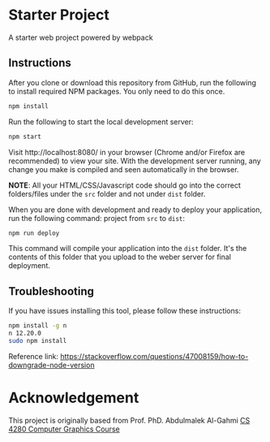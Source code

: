 # Starter Project
A starter web project powered by webpack

## Instructions
After you clone or download this repository from GitHub, run the following to install required NPM packages. You only need to do this once.

```bash
npm install
```

Run the following to start the local development server:

```bash
npm start
```

Visit http://localhost:8080/ in your browser (Chrome and/or Firefox are recommended) to view your site. With the development server running, any change you make is compiled and seen automatically in the browser.

**NOTE**: All your HTML/CSS/Javascript code should go into the correct folders/files under the `src` folder and not under `dist` folder. 

When you are done with development and ready to deploy your application, run the following command:
project from `src` to `dist`:

```bash
npm run deploy
```

This command will compile your application into the `dist` folder. It's the contents of this folder that you upload to the weber server for final deployment.

## Troubleshooting
If you have issues installing this tool, please follow these instructions:

```bash
npm install -g n
n 12.20.0
sudo npm install
```
Reference link: https://stackoverflow.com/questions/47008159/how-to-downgrade-node-version

# Acknowledgement
This project is originally based from Prof. PhD. Abdulmalek Al-Gahmi [CS 4280 Computer Graphics Course](https://github.com/WSU-FALL-2020/cs4280-inclass)
